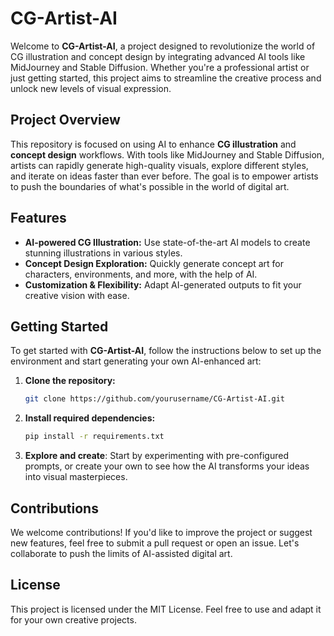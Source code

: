 # CG-Artist-AI

Welcome to **CG-Artist-AI**, a project designed to revolutionize the world of CG illustration and concept design by
integrating advanced AI tools like MidJourney and Stable Diffusion. Whether you're a professional artist or just getting
started, this project aims to streamline the creative process and unlock new levels of visual expression.

## Project Overview

This repository is focused on using AI to enhance **CG illustration** and **concept design** workflows. With tools like
MidJourney and Stable Diffusion, artists can rapidly generate high-quality visuals, explore different styles, and
iterate on ideas faster than ever before. The goal is to empower artists to push the boundaries of what's possible in
the world of digital art.

## Features

- **AI-powered CG Illustration:** Use state-of-the-art AI models to create stunning illustrations in various styles.
- **Concept Design Exploration:** Quickly generate concept art for characters, environments, and more, with the help of
  AI.
- **Customization & Flexibility:** Adapt AI-generated outputs to fit your creative vision with ease.

## Getting Started

To get started with **CG-Artist-AI**, follow the instructions below to set up the environment and start generating your
own AI-enhanced art:

1. **Clone the repository:**
    ```bash
    git clone https://github.com/yourusername/CG-Artist-AI.git
    ```
2. **Install required dependencies:**
    ```bash
    pip install -r requirements.txt
    ```
3. **Explore and create**: Start by experimenting with pre-configured prompts, or create your own to see how the AI
   transforms your ideas into visual masterpieces.

## Contributions

We welcome contributions! If you'd like to improve the project or suggest new features, feel free to submit a pull
request or open an issue. Let's collaborate to push the limits of AI-assisted digital art.

## License

This project is licensed under the MIT License. Feel free to use and adapt it for your own creative projects.